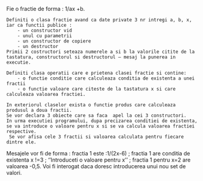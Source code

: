 Fie o fractie de forma : 1/ax +b.
	
    Definiti o clasa fractie avand ca date private 3 nr intregi a, b, x, iar ca functii publice : 
        - un constructor vid
        - unul cu parametrii
        - un constructor de copiere
        - un destructor
    Primii 2 costructori seteaza numerele a si b la valorile citite de la tastatura, constructorul si destructorul – mesaj la punerea in executie.
	
    Definiti clasa operatii care e prietena clasei fractie si contine:
        - o functie conditie care calculeaza conditia de existenta a unei fractii
        - o functie valoare care citeste de la tastatura x si care calculeaza valoarea fractiei.
	
    In exteriorul claselor exista o functie produs care calculeaza produsul a doua fractii. 
    Se vor declara 3 obiecte care sa faca  apel la cei 3 constructori. 
    In urma executiei programului, dupa precizarea conditiei de existenta, se va introduce o valoare pentru x si se va calcula valoarea fractiei respective.
     Se vor afisa cele 3 fractii si valoarea calculata pentru fiecare dintre ele.

Mesajele vor fi de forma : fractia 1 este :1/(2x-6)  ; fractia 1 are conditia de existenta x !=3 ; ‘’Introduceti o valoare pentru x’’ ; fractia 1 pentru x=2 are valoarea -0,5. 
Voi fi interogat daca doresc introducerea unui nou set de valori.
